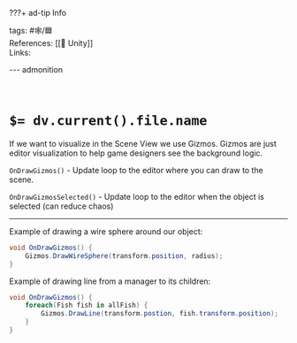 ???+ ad-tip Info

tags: #🕸️/🟦    
References: [[🔲 Unity]]  
Links: 

--- admonition


<br>

# `$= dv.current().file.name`

If we want to visualize in the Scene View we use Gizmos. Gizmos are just editor visualization to help game designers see the background logic.

`OnDrawGizmos()` - Update loop to the editor where you can draw to the scene.

`OnDrawGizmosSelected()` - Update loop to the editor when the object is selected (can reduce chaos)

---

Example of drawing a wire sphere around our object:
```cs
void OnDrawGizmos() {
	Gizmos.DrawWireSphere(transform.position, radius);
}
```

Example of drawing line from a manager to its children:
```cs
void OnDrawGizmos() {
	foreach(Fish fish in allFish) {
		Gizmos.DrawLine(transform.postion, fish.transform.position);
	}
}
```


